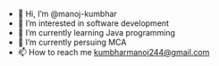 - 👋 Hi, I’m @manoj-kumbhar
- 👀 I’m interested in software development
- 🌱 I’m currently learning Java programming
- 💞️ I’m currently persuing MCA 
- 📫 How to reach me kumbharmanoj244@gmail.com

<!---
manoj-kumbhar/manoj-kumbhar is a ✨ special ✨ repository because its `README.md` (this file) appears on your GitHub profile.
You can click the Preview link to take a look at your changes.
--->
